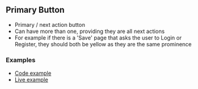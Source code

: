 ## Primary Button

* Primary / next action button
* Can have more than one, providing they are all next actions
* For example if there is a 'Save' page that asks the user to Login or Register, they should both be yellow as they are the same prominence

### Examples

* [Code example](https://github.com/moneyadviceservice/rad/blob/3028f9cf236f2d7c45bea02c3d1d2b47534d3424/app/views/principals/new.html.erb#L100)
* [Live example](https://radsignup.moneyadviceservice.org.uk/)
